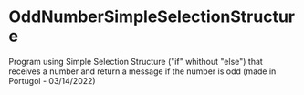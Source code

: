# OddNumberSimpleSelectionStructure
Program using Simple Selection Structure ("if" whithout "else") that receives a number and return a message if the number is odd (made in Portugol - 03/14/2022)
